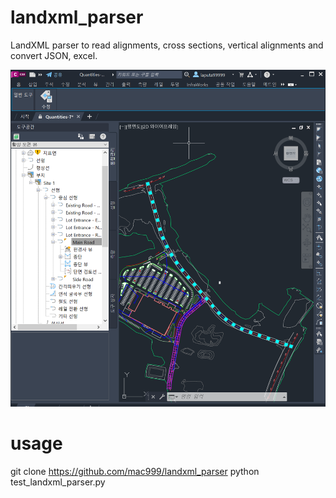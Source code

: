 # landxml_parser
LandXML parser to read alignments, cross sections, vertical alignments and convert JSON, excel.

![Example](https://github.com/mac999/landxml_parser/blob/main/civil3d_landxml.png) 

# usage
git clone https://github.com/mac999/landxml_parser
python test_landxml_parser.py
